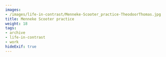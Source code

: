 ```yaml
---
images:
- /images/life-in-contrast/Menneke-Scooter_practice-TheodoorThomas.jpg
title: Menneke Scooter practice
weight: 18
tags:
- archive
- life-in-contrast
- work
hideExif: true
---
```

